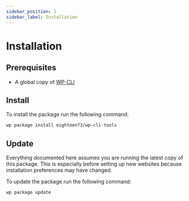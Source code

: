 ```yaml
---
sidebar_position: 1
sidebar_label: Installation
---
```


# Installation

## Prerequisites

- A global copy of [WP-CLI](https://make.wordpress.org/cli/handbook/guides/installing/)

## Install

To install the package run the following command:

```bash
wp package install eighteen73/wp-cli-tools
```

## Update

Everything documented here assumes you are running the latest copy of this package. This is especially before setting up new websites because installation preferences may have changed.

To update the package run the following command:

```bash
wp package update
```
